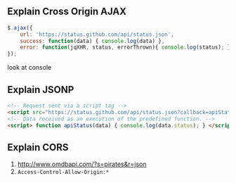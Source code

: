 ## Explain Cross Origin AJAX

```javascript
$.ajax({
	url: 'https://status.github.com/api/status.json',
	success: function(data) { console.log(data) },
	error: function(jqXHR, status, errorThrown){ console.log(status); }
});
```

look at console

## Explain JSONP

```html
<!-- Request sent via a script tag -->
<script src="https://status.github.com/api/status.json?callback=apiStatus"></script>
<!-- Data received as an execution of the predefined function. -->
<script> function apiStatus(data) { console.log(data.status); } </script>
```

## Explain CORS

1. http://www.omdbapi.com/?s=pirates&r=json
1. `Access-Control-Allow-Origin:*`
